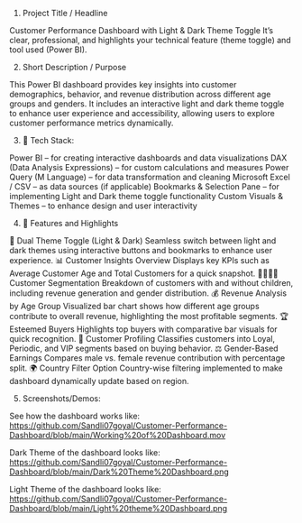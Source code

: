 1. Project Title / Headline

Customer Performance Dashboard with Light & Dark Theme Toggle
It’s clear, professional, and highlights your technical feature (theme toggle) and tool used (Power BI).

2. Short Description / Purpose

This Power BI dashboard provides key insights into customer demographics, behavior, and revenue distribution across different age groups and genders. It includes an interactive light and dark theme toggle to enhance user experience and accessibility, allowing users to explore customer performance metrics dynamically.

3. 🔧 Tech Stack:
   
Power BI – for creating interactive dashboards and data visualizations
DAX (Data Analysis Expressions) – for custom calculations and measures
Power Query (M Language) – for data transformation and cleaning
Microsoft Excel / CSV – as data sources (if applicable)
Bookmarks & Selection Pane – for implementing Light and Dark theme toggle functionality
Custom Visuals & Themes – to enhance design and user interactivity

4. 🌟 Features and Highlights

🎨 Dual Theme Toggle (Light & Dark)
Seamless switch between light and dark themes using interactive buttons and bookmarks to enhance user experience.
📊 Customer Insights Overview
Displays key KPIs such as Average Customer Age and Total Customers for a quick snapshot.
👨‍👩‍👧‍👦 Customer Segmentation
Breakdown of customers with and without children, including revenue generation and gender distribution.
💰 Revenue Analysis by Age Group
Visualized bar chart shows how different age groups contribute to overall revenue, highlighting the most profitable segments.
🏆 Esteemed Buyers
Highlights top buyers with comparative bar visuals for quick recognition.
🧠 Customer Profiling
Classifies customers into Loyal, Periodic, and VIP segments based on buying behavior.
⚖️ Gender-Based Earnings
Compares male vs. female revenue contribution with percentage split.
🌍 Country Filter Option
Country-wise filtering implemented to make dashboard dynamically update based on region.

5. Screenshots/Demos:

See how the dashboard works like: https://github.com/Sandli07goyal/Customer-Performance-Dashboard/blob/main/Working%20of%20Dashboard.mov

Dark Theme of the dashboard looks like: https://github.com/Sandli07goyal/Customer-Performance-Dashboard/blob/main/Dark%20Theme%20Dashboard.png

Light Theme of the dashboard looks like: https://github.com/Sandli07goyal/Customer-Performance-Dashboard/blob/main/Light%20theme%20Dashboard.png



